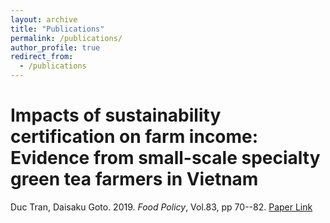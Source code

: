 ```yaml
---
layout: archive
title: "Publications"
permalink: /publications/
author_profile: true
redirect_from:
  - /publications
---
```


<!-- {% if author.googlescholar %}
  You can also find my articles on <u><a href="{{author.googlescholar}}">my Google Scholar profile</a>.</u>
{% endif %}

{% include base_path %}

{% for post in site.publications reversed %}
  {% include archive-single.html %}
{% endfor %} -->

# Impacts of sustainability certification on farm income: Evidence from small-scale specialty green tea farmers in Vietnam

Duc Tran, Daisaku Goto. 2019. *Food Policy*, Vol.83, pp 70--82. [Paper Link](https://www.sciencedirect.com/science/article/abs/pii/S030691921830441X)